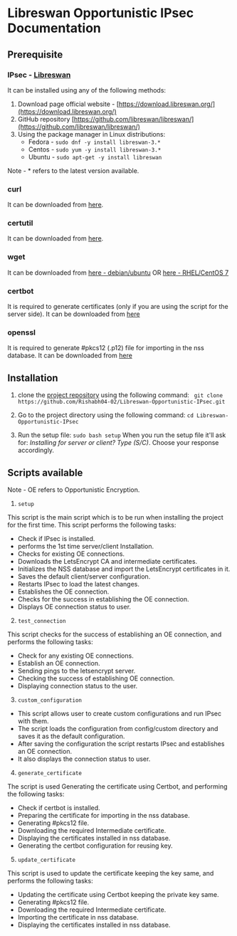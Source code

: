 # Libreswan Opportunistic IPsec Documentation

## Prerequisite
### IPsec -  [Libreswan](https://github.com/libreswan/libreswan/)
It can be installed using any of the following methods:
1. Download page official website - [https://download.libreswan.org/](https://download.libreswan.org/)
2. GitHub repository [https://github.com/libreswan/libreswan/](https://github.com/libreswan/libreswan/)
3. Using the package manager in Linux distributions:
	* Fedora - `sudo dnf -y install libreswan-3.* `
	* Centos - `sudo yum -y install libreswan-3.*`
	* Ubuntu - `sudo apt-get -y install libreswan`

Note - * refers to the latest version available.

### curl
It can be downloaded from [here](https://curl.haxx.se/download.html).

### certutil
It can be downloaded from [here](https://chromium.googlesource.com/chromium/src/+/HEAD/docs/linux_cert_management.md).

### wget
It can be downloaded from [here - debian/ubuntu](https://www.cyberciti.biz/faq/how-to-install-wget-togetrid-of-error-bash-wget-command-not-found/) OR [here - RHEL/CentOS 7](https://www.cyberciti.biz/faq/yum-install-wget-redhat-cetos-rhel-7/)

### certbot
It is required to generate certificates (only if you are using the script for the server side). It can be downloaded from [here](https://certbot.eff.org/)

### openssl
It is required to generate #pkcs12 (.p12) file for importing in the nss database. It can be downloaded from [here](https://www.openssl.org/source/)

## Installation

1. clone the [project repository](https://github.com/Rishabh04-02/Libreswan-Opportunistic-IPsec.git) using the following command:
` git clone https://github.com/Rishabh04-02/Libreswan-Opportunistic-IPsec.git`

2. Go to the project directory using the following command:
 `cd Libreswan-Opportunistic-IPsec`

 3. Run the setup file:
 `sudo bash setup`
 When you run the setup file it'll ask for: *Installing for server or client? Type (S/C)*. Choose your response accordingly.

## Scripts available
Note - OE refers to Opportunistic Encryption.

1. `setup`

This script is the main script which is to be run when installing the project for the first time. This script performs the following tasks:
* Check if IPsec is installed.
* performs the 1st time server/client Installation.
* Checks for existing OE connections.
* Downloads the LetsEncrypt CA and intermediate certificates.
* Initializes the NSS database and import the LetsEncrypt certificates in it.
* Saves the default client/server configuration.
* Restarts IPsec to load the latest changes.
* Establishes the OE connection.
* Checks for the success in establishing the OE connection.
* Displays OE connection status to user.

2. `test_connection`

This script checks for the success of establishing an OE connection, and performs the following tasks:
* Check for any existing OE connections.
* Establish an OE connection.
* Sending pings to the letsencrypt server.
* Checking the success of establishing OE connection.
* Displaying connection status to the user.

3. `custom_configuration`

* This script allows user to create custom configurations and run IPsec with them.
* The script loads the configuration from config/custom directory and saves it as the default configuration.
* After saving the configuration the script restarts IPsec and establishes an OE connection.
* It also displays the connection status to user.

4. `generate_certificate`

The script is used Generating the certificate using Certbot, and performing the following tasks:
* Check if certbot is installed.
* Preparing the certificate for importing in the nss database.
* Generating #pkcs12 file.
* Downloading the required Intermediate certificate.
* Displaying the certificates installed in nss database.
* Generating the certbot configuration for reusing key.

5. `update_certificate`

This script is used to update the certificate keeping the key same, and performs the following tasks:
* Updating the certificate using Certbot keeping the private key same.
* Generating #pkcs12 file.
* Downloading the required Intermediate certificate.
* Importing the certificate in nss database.
* Displaying the certificates installed in nss database.
